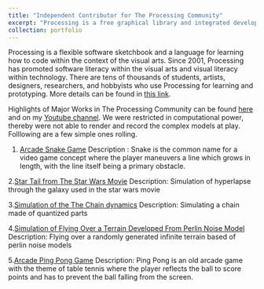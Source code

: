 ```yaml
---
title: "Independent Contributor for The Processing Community"
excerpt: "Processing is a free graphical library and integrated development environment <br/><img src='https://upload.wikimedia.org/wikipedia/commons/thumb/c/cb/Processing_2021_logo.svg/270px-Processing_2021_logo.svg.png'>"
collection: portfolio
---
```


Processing is a flexible software sketchbook and a language for learning how to code within the context of the visual arts. Since 2001, Processing has promoted software literacy within the visual arts and visual literacy within technology. There are tens of thousands of students, artists, designers, researchers, and hobbyists who use Processing for learning and prototyping. More details can be found in [this link](https://processing.org/).
 
 
 Highlights of Major Works in The Processing Community can be found [here](https://github.com/jasorsi13/jasorsi.github.io/blob/master/files/The%20Processing%20Projects.pdf) and on my [Youtube channel](https://www.youtube.com/channel/UCxPJzmfpyeMEMYQzAW-XeIw?app=desktop). We were restricted in computational power, thereby were not able to render and record the complex models at play. Folllowing are a few simple ones rolling.
 
1. [Arcade Snake Game](https://www.youtube.com/watch?v=0NfSYxBsebc)
Description : Snake is the common name for a video game concept where the player maneuvers a line which grows
in length, with the line itself being a primary obstacle.


 2.[Star Tail from The Star Wars Movie](https://www.youtube.com/watch?v=FJKGoH7PuQw)
Description: Simulation of hyperlapse through the galaxy used in the star wars movie

 3.[Simulation of the The Chain dynamics](https://www.youtube.com/watch?v=Cj7aADEBEFI)
Description: Simulating a chain made of quantized parts

 4.[Simulation of Flying Over a Terrain Developed From Perlin Noise Model](https://www.youtube.com/watch?v=XW554S2kY9c)
Description: Flying over a randomly generated infinite terrain based of perlin noise models

 5.[Arcade Ping Pong Game](https://www.youtube.com/watch?v=MkgpB4y-gN4)
Description: Ping Pong is an old arcade game with the theme of table tennis where the player
reflects the ball to score points and has to prevent the ball falling from the screen.


